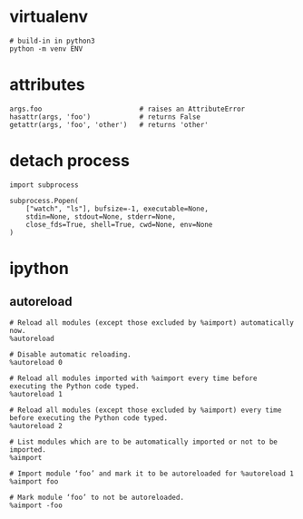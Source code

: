 # virtualenv

    # build-in in python3
    python -m venv ENV

# attributes

    args.foo                        # raises an AttributeError
    hasattr(args, 'foo')            # returns False
    getattr(args, 'foo', 'other')   # returns 'other'

# detach process

    import subprocess

    subprocess.Popen(
        ["watch", "ls"], bufsize=-1, executable=None,
        stdin=None, stdout=None, stderr=None,
        close_fds=True, shell=True, cwd=None, env=None
    )

# ipython

## autoreload

    # Reload all modules (except those excluded by %aimport) automatically now.
    %autoreload

    # Disable automatic reloading.
    %autoreload 0

    # Reload all modules imported with %aimport every time before executing the Python code typed.
    %autoreload 1

    # Reload all modules (except those excluded by %aimport) every time before executing the Python code typed.
    %autoreload 2

    # List modules which are to be automatically imported or not to be imported.
    %aimport

    # Import module ‘foo’ and mark it to be autoreloaded for %autoreload 1
    %aimport foo

    # Mark module ‘foo’ to not be autoreloaded.
    %aimport -foo
